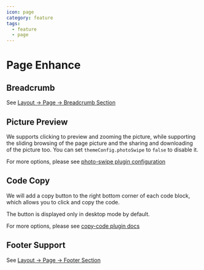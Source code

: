```yaml
---
icon: page
category: feature
tags:
  - feature
  - page
---
```


# Page Enhance

## Breadcrumb <MyBadge text="Support page config" />

See [Layout → Page → Breadcrumb Section](../layout/page.md#breadcrumb)

## Picture Preview

We supports clicking to preview and zooming the picture, while supporting the sliding browsing of the page picture and the sharing and downloading of the picture too. You can set `themeConfig.photoSwipe` to `false` to disable it.

For more options, please see [photo-swipe plugin configuration][photo-swipe]

## Code Copy

We will add a copy button to the right bottom corner of each code block, which allows you to click and copy the code.

The button is displayed only in desktop mode by default.

For more options, please see [copy-code plugin docs][copy-code]

## Footer Support <MyBadge text="Support page config" />

See [Layout → Page → Footer Section](../layout/page.md#footer-support)

[copy-code]: https://vuepress-theme-hope.github.io/copy-code/config/
[photo-swipe]: https://vuepress-theme-hope.github.io/photo-swipe/config/
